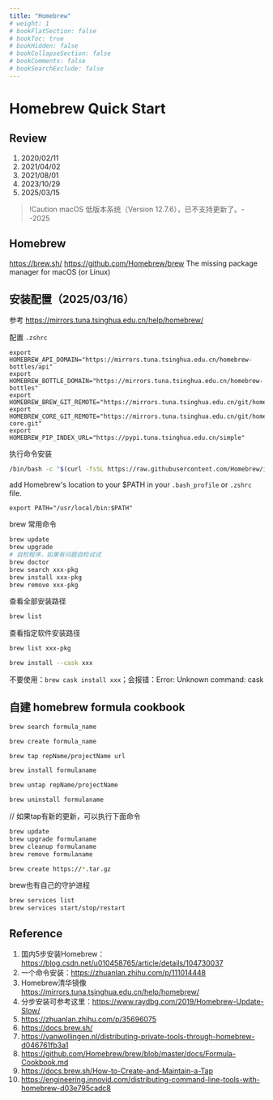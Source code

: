 ```yaml
---
title: "Homebrew"
# weight: 1
# bookFlatSection: false
# bookToc: true
# bookHidden: false
# bookCollapseSection: false
# bookComments: false
# bookSearchExclude: false
---
```


# Homebrew Quick Start

## Review

1. 2020/02/11
2. 2021/04/02
3. 2021/08/01
4. 2023/10/29
5. 2025/03/15


> !Caution
> macOS 低版本系统（Version 12.7.6），已不支持更新了。--2025


## Homebrew

https://brew.sh/ 
https://github.com/Homebrew/brew
The missing package manager for macOS (or Linux)


## 安装配置（2025/03/16）

参考 <https://mirrors.tuna.tsinghua.edu.cn/help/homebrew/>

配置 `.zshrc`

```
export HOMEBREW_API_DOMAIN="https://mirrors.tuna.tsinghua.edu.cn/homebrew-bottles/api"
export HOMEBREW_BOTTLE_DOMAIN="https://mirrors.tuna.tsinghua.edu.cn/homebrew-bottles"
export HOMEBREW_BREW_GIT_REMOTE="https://mirrors.tuna.tsinghua.edu.cn/git/homebrew/brew.git"
export HOMEBREW_CORE_GIT_REMOTE="https://mirrors.tuna.tsinghua.edu.cn/git/homebrew/homebrew-core.git"
export HOMEBREW_PIP_INDEX_URL="https://pypi.tuna.tsinghua.edu.cn/simple"
```

执行命令安装
```sh
/bin/bash -c "$(curl -fsSL https://raw.githubusercontent.com/Homebrew/install/HEAD/install.sh)"
```

add Homebrew's location to your $PATH in your `.bash_profile` or `.zshrc` file.
```
export PATH="/usr/local/bin:$PATH"
```


brew 常用命令
```sh
brew update
brew upgrade
# 自检程序，如果有问题自检试试
brew doctor 
brew search xxx-pkg
brew install xxx-pkg
brew remove xxx-pkg
```

查看全部安装路径
```sh
brew list
```

查看指定软件安装路径
```sh
brew list xxx-pkg
```

```sh
brew install --cask xxx
```

不要使用：`brew cask install xxx`；会报错：Error: Unknown command: cask


## 自建 homebrew formula cookbook
```sh
brew search formula_name
```

```sh
brew create formula_name
```

```sh
brew tap repName/projectName url
```

```sh
brew install formulaname
```

```sh
brew untap repName/projectName
```

```sh
brew uninstall formulaname
```


// 如果tap有新的更新，可以执行下面命令
```sh
brew update
brew upgrade formulaname
brew cleanup formulaname
brew remove formulaname
```

```sh
brew create https://*.tar.gz
```

brew也有自己的守护进程
```sh
brew services list
brew services start/stop/restart
```

## Reference

1. 国内5步安装Homebrew：https://blog.csdn.net/u010458765/article/details/104730037
2. 一个命令安装：https://zhuanlan.zhihu.com/p/111014448
3. Homebrew清华镜像 https://mirrors.tuna.tsinghua.edu.cn/help/homebrew/ 
4. 分步安装可参考这里：https://www.raydbg.com/2019/Homebrew-Update-Slow/
5. https://zhuanlan.zhihu.com/p/35696075
6. https://docs.brew.sh/
7. https://vanwollingen.nl/distributing-private-tools-through-homebrew-d046761fb3a1
8. https://github.com/Homebrew/brew/blob/master/docs/Formula-Cookbook.md
9. https://docs.brew.sh/How-to-Create-and-Maintain-a-Tap
10. https://engineering.innovid.com/distributing-command-line-tools-with-homebrew-d03e795cadc8
